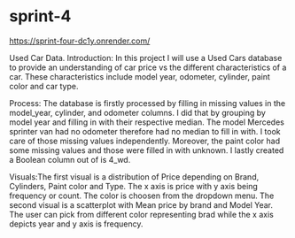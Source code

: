 # sprint-4

https://sprint-four-dc1y.onrender.com/


Used Car Data.
Introduction: In this project I will use a Used Cars database to provide an understanding of car price vs the different characteristics of a car. 
These characteristics include model year, odometer, cylinder, paint color and car type. 

Process: The database is firstly processed by filling in missing values in the model_year, cylinder, and odometer columns.
I did that by grouping by model year and filling in with their respective median. The model Mercedes sprinter van had no odometer 
therefore had no median to fill in with. I took care of those missing values independently. Moreover, the paint color had some
missing values and those were filled in with unknown. I lastly created a  Boolean column out of is 4_wd. 

Visuals:The first visual is a  distribution of Price depending on Brand, Cylinders, Paint color and Type. The x axis is price
with y axis being frequency or count. The color is choosen from the dropdown menu. The second visual is a scatterplot with
Mean price by brand and Model Year. The user can pick from different color representing brad while the x axis depicts year and y axis 
is frequency.

